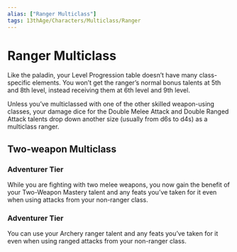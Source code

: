 ```yaml
---
alias: ["Ranger Multiclass"]
tags: 13thAge/Characters/Multiclass/Ranger
---
```

# Ranger Multiclass

Like the paladin, your Level Progression table doesn’t have many class-specific elements. You won’t get the ranger’s normal bonus talents at 5th and 8th level, instead receiving them at 6th level and 9th level.

Unless you’ve multiclassed with one of the other skilled weapon-using classes, your damage dice for the Double Melee Attack and Double Ranged Attack talents drop down another size (usually from d6s to d4s) as a multiclass ranger.

## Two-weapon Multiclass

### Adventurer Tier

While you are fighting with two melee weapons, you now gain the benefit of your Two-Weapon Mastery talent and any feats you’ve taken for it even when using attacks from your non-ranger class.

### Adventurer Tier

You can use your Archery ranger talent and any feats you’ve taken for it even when using ranged attacks from your non-ranger class.
